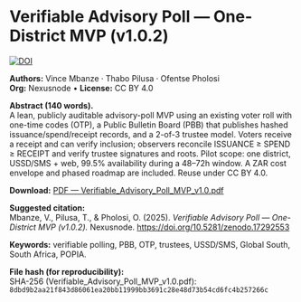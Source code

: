 # Verifiable Advisory Poll — One-District MVP (v1.0.2)
[![DOI](https://zenodo.org/badge/DOI/10.5281/zenodo.17292553.svg)](https://doi.org/10.5281/zenodo.17292553)

**Authors:** Vince Mbanze · Thabo Pilusa · Ofentse Pholosi  
**Org:** Nexusnode • **License:** CC BY 4.0

**Abstract (140 words).**  
A lean, publicly auditable advisory-poll MVP using an existing voter roll with one-time codes (OTP), a Public Bulletin Board (PBB) that publishes hashed issuance/spend/receipt records, and a 2-of-3 trustee model. Voters receive a receipt and can verify inclusion; observers reconcile ISSUANCE ≥ SPEND ≥ RECEIPT and verify trustee signatures and roots. Pilot scope: one district, USSD/SMS + web, 99.5% availability during a 48–72h window. A ZAR cost envelope and phased roadmap are included. Reuse under CC BY 4.0.

**Download:** [PDF — Verifiable_Advisory_Poll_MVP_v1.0.pdf](https://github.com/Nexusnode-research/verifiable-advisory-poll-mvp/releases/download/v1.0.2/Verifiable_Advisory_Poll_MVP_v1.0.pdf)

**Suggested citation:**  
Mbanze, V., Pilusa, T., & Pholosi, O. (2025). *Verifiable Advisory Poll — One-District MVP (v1.0.2).* Nexusnode. https://doi.org/10.5281/zenodo.17292553

**Keywords:** verifiable polling, PBB, OTP, trustees, USSD/SMS, Global South, South Africa, POPIA.

**File hash (for reproducibility):**  
SHA-256 (Verifiable_Advisory_Poll_MVP_v1.0.pdf): `8dbd9b2aa21f843d86061ea20bb11999bb3691c28e48d73b54cd6fc4b257266c`
